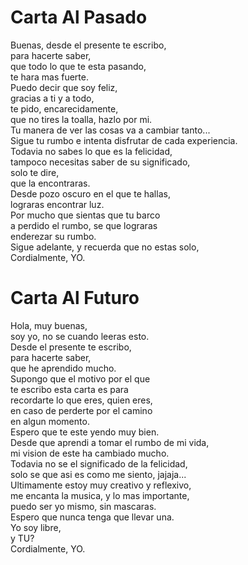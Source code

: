 # Carta Al Pasado</br>
Buenas, desde el presente te escribo,</br>
para hacerte saber,</br>
que todo lo que te esta pasando,</br>
te hara mas fuerte.</br>
Puedo decir que soy feliz,</br>
gracias a ti y a todo,</br>
te pido, encarecidamente,</br>
que no tires la toalla, hazlo por mi.</br>
Tu manera de ver las cosas va a cambiar tanto...</br>
Sigue tu rumbo e intenta disfrutar de cada experiencia.</br>
Todavia no sabes lo que es la felicidad,</br>
tampoco necesitas saber de su significado,</br>
solo te dire,</br>
que la encontraras.</br>
Desde pozo oscuro en el que te hallas,</br>
lograras encontrar luz.</br>
Por mucho que sientas que tu barco</br>
a perdido el rumbo, se que lograras</br>
enderezar su rumbo.</br>
Sigue adelante, y recuerda que no estas solo,</br>
Cordialmente, YO.</br>
# Carta Al Futuro</br>
Hola, muy buenas,</br>
soy yo, no se cuando leeras esto.</br>
Desde el presente te escribo,</br>
para hacerte saber,</br>
que he aprendido mucho.</br>
Supongo que el motivo por el que</br>
te escribo esta carta es para</br>
recordarte lo que eres, quien eres,</br>
en caso de perderte por el camino</br>
en algun momento.</br>
Espero que te este yendo muy bien.</br>
Desde que aprendi a tomar el rumbo de mi vida,</br>
mi vision de este ha cambiado mucho.</br>
Todavia no se el significado de la felicidad,</br>
solo se que asi es como me siento, jajaja...</br>
Ultimamente estoy muy creativo y reflexivo, </br>
me encanta la musica, y lo mas importante,</br>
puedo ser yo mismo, sin mascaras.</br>
Espero que nunca tenga que llevar una.</br>
Yo soy libre,</br>
y TU?</br>
Cordialmente, YO.</br>

